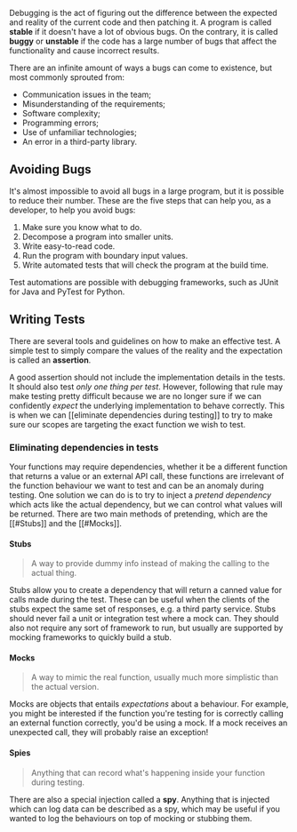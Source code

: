 Debugging is the act of figuring out the difference between the expected and reality of the current code and then patching it. A program is called **stable** if it doesn't have a lot of obvious bugs. On the contrary, it is called **buggy** or **unstable** if the code has a large number of bugs that affect the functionality and cause incorrect results.

There are an infinite amount of ways a bugs can come to existence, but most commonly sprouted from:
- Communication issues in the team;
- Misunderstanding of the requirements;
- Software complexity;
- Programming errors;
- Use of unfamiliar technologies;
- An error in a third-party library.
## Avoiding Bugs
It's almost impossible to avoid all bugs in a large program, but it is possible to reduce their number. These are the five steps that can help you, as a developer, to help you avoid bugs:
1. Make sure you know what to do.
2. Decompose a program into smaller units.
3. Write easy-to-read code.
4. Run the program with boundary input values.
5. Write automated tests that will check the program at the build time.

Test automations are possible with debugging frameworks, such as JUnit for Java and PyTest for Python.
## Writing Tests
There are several tools and guidelines on how to make an effective test. A simple test to simply compare the values of the reality and the expectation is called an **assertion**. 

A good assertion should not include the implementation details in the tests. It should also test *only one thing per test*. However, following that rule may make testing pretty difficult because we are no longer sure if we can confidently *expect* the underlying implementation to behave correctly. This is when we can [[eliminate dependencies during testing]] to try to make sure our scopes are targeting the exact function we wish to test.
### Eliminating dependencies in tests
Your functions may require dependencies, whether it be a different function that returns a value or an external API call, these functions are irrelevant of the function behaviour we want to test and can be an anomaly during testing. One solution we can do is to try to inject a *pretend dependency* which acts like the actual dependency, but we can control what values will be returned. There are two main methods of pretending, which are the [[#Stubs]] and the [[#Mocks]].
#### Stubs
> A way to provide dummy info instead of making the calling to the actual thing.

Stubs allow you to create a dependency that will return a canned value for calls made during the test. These can be useful when the clients of the stubs expect the same set of responses, e.g. a third party service. Stubs should never fail a unit or integration test where a mock can. They should also not require any sort of framework to run, but usually are supported by mocking frameworks to quickly build a stub.
#### Mocks
> A way to mimic the real function, usually much more simplistic than the actual version.

Mocks are objects that entails *expectations* about a behaviour. For example, you might be interested if the function you're testing for is correctly calling an external function correctly, you'd be using a mock. If a mock receives an unexpected call, they will probably raise an exception! 
#### Spies
> Anything that can record what's happening inside your function during testing.

There are also a special injection called a **spy**. Anything that is injected which can log data can be described as a spy, which may be useful if you wanted to log the behaviours on top of mocking or stubbing them.